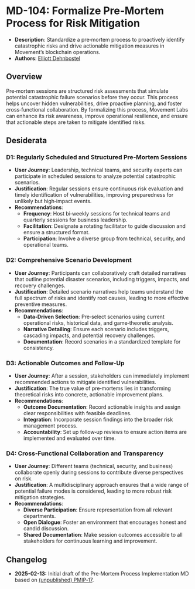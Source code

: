 # MD-104: Formalize Pre‑Mortem Process for Risk Mitigation

- **Description**: Standardize a pre‑mortem process to proactively identify catastrophic risks and drive actionable mitigation measures in Movement’s blockchain operations.
- **Authors**: [Elliott Dehnbostel](mailto:elliott.dehnbostel@movementlabs.xyz)

## Overview

Pre‑mortem sessions are structured risk assessments that simulate potential catastrophic failure scenarios before they occur. This process helps uncover hidden vulnerabilities, drive proactive planning, and foster cross‑functional collaboration. By formalizing this process, Movement Labs can enhance its risk awareness, improve operational resilience, and ensure that actionable steps are taken to mitigate identified risks.

## Desiderata

### D1: Regularly Scheduled and Structured Pre‑Mortem Sessions

- **User Journey**: Leadership, technical teams, and security experts can participate in scheduled sessions to analyze potential catastrophic scenarios.
- **Justification**: Regular sessions ensure continuous risk evaluation and timely identification of vulnerabilities, improving preparedness for unlikely but high‑impact events.
- **Recommendations**:
  - **Frequency**: Host bi‑weekly sessions for technical teams and quarterly sessions for business leadership.
  - **Facilitation**: Designate a rotating facilitator to guide discussion and ensure a structured format.
  - **Participation**: Involve a diverse group from technical, security, and operational teams.

### D2: Comprehensive Scenario Development

- **User Journey**: Participants can collaboratively craft detailed narratives that outline potential disaster scenarios, including triggers, impacts, and recovery challenges.
- **Justification**: Detailed scenario narratives help teams understand the full spectrum of risks and identify root causes, leading to more effective preventive measures.
- **Recommendations**:
  - **Data‑Driven Selection**: Pre‑select scenarios using current operational risks, historical data, and game‑theoretic analysis.
  - **Narrative Detailing**: Ensure each scenario includes triggers, cascading impacts, and potential recovery challenges.
  - **Documentation**: Record scenarios in a standardized template for consistency.

### D3: Actionable Outcomes and Follow‑Up

- **User Journey**: After a session, stakeholders can immediately implement recommended actions to mitigate identified vulnerabilities.
- **Justification**: The true value of pre‑mortems lies in transforming theoretical risks into concrete, actionable improvement plans.
- **Recommendations**:
  - **Outcome Documentation**: Record actionable insights and assign clear responsibilities with feasible deadlines.
  - **Integration**: Incorporate session findings into the broader risk management process.
  - **Accountability**: Set up follow‑up reviews to ensure action items are implemented and evaluated over time.

### D4: Cross‑Functional Collaboration and Transparency

- **User Journey**: Different teams (technical, security, and business) collaborate openly during sessions to contribute diverse perspectives on risk.
- **Justification**: A multidisciplinary approach ensures that a wide range of potential failure modes is considered, leading to more robust risk mitigation strategies.
- **Recommendations**:
  - **Diverse Participation**: Ensure representation from all relevant departments.
  - **Open Dialogue**: Foster an environment that encourages honest and candid discussion.
  - **Shared Documentation**: Make session outcomes accessible to all stakeholders for continuous learning and improvement.

## Changelog

- **2025-02-13:** Initial draft of the Pre‑Mortem Process Implementation MD based on [(unpublished) PMIP‑17](https://github.com/movementlabsxyz/PMIP/pull/17).